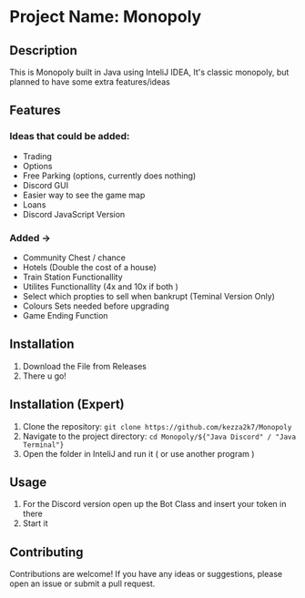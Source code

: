 # Project Name: Monopoly

## Description
This is Monopoly built in Java using InteliJ IDEA, It's classic monopoly, but planned to have some extra features/ideas

## Features
### Ideas that could be added:
- Trading
- Options
- Free Parking (options, currently does nothing)
- Discord GUI
- Easier way to see the game map
- Loans
- Discord JavaScript Version

### Added ->
- Community Chest / chance
- Hotels (Double the cost of a house)
- Train Station Functionallity
- Utilites Functionallity (4x and 10x if both )
- Select which propties to sell when bankrupt (Teminal Version Only)
- Colours Sets needed before upgrading
- Game Ending Function

## Installation
1. Download the File from Releases
2. There u go!

## Installation (Expert)
1. Clone the repository: `git clone https://github.com/kezza2k7/Monopoly`
2. Navigate to the project directory: `cd Monopoly/${"Java Discord" / "Java Terminal"}`
3. Open the folder in InteliJ and run it ( or use another program )

## Usage
1. For the Discord version open up the Bot Class and insert your token in there 
2. Start it 


## Contributing
Contributions are welcome! If you have any ideas or suggestions, please open an issue or submit a pull request.
